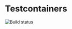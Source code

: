 # Testcontainers
[![Build status](https://ci.appveyor.com/api/projects/status/ky4t5cdftlmxlck6/branch/master?svg=true)](https://ci.appveyor.com/project/swissarmykirpan/testcontainers-dotnet/branch/master)